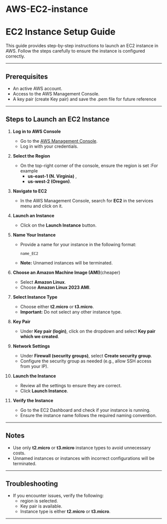 # AWS-EC2-instance
# EC2 Instance Setup Guide

This guide provides step-by-step instructions to launch an EC2 instance in AWS. Follow the steps carefully to ensure the instance is configured correctly.

---

## Prerequisites
- An active AWS account.
- Access to the AWS Management Console.
- A key pair (create Key pair) and save the .pem file for future reference
---

## Steps to Launch an EC2 Instance

1. **Log in to AWS Console**
   - Go to the [AWS Management Console](https://aws.amazon.com/console/).
   - Log in with your credentials.

2. **Select the Region**
   - On the top-right corner of the console, ensure the region is set :For example
     - **us-east-1 (N. Virginia)** ,
     - **us-west-2 (Oregon)**.

3. **Navigate to EC2**
   - In the AWS Management Console, search for **EC2** in the services menu and click on it.

4. **Launch an Instance**
   - Click on the **Launch Instance** button.

5. **Name Your Instance**
   - Provide a name for your instance in the following format:
     ```
     name_EC2
     ```
   - **Note:** Unnamed instances will be terminated.

6. **Choose an Amazon Machine Image (AMI)**(cheaper)
   - Select **Amazon Linux**.
   - Choose **Amazon Linux 2023 AMI**.

7. **Select Instance Type**
   - Choose either **t2.micro** or **t3.micro**.
   - **Important:** Do not select any other instance type.

8. **Key Pair**
   - Under **Key pair (login)**, click on the dropdown and select **Key pair which we created**.

9. **Network Settings**
   - Under **Firewall (security groups)**, select **Create security group**.
   - Configure the security group as needed (e.g., allow SSH access from your IP).

10. **Launch the Instance**
    - Review all the settings to ensure they are correct.
    - Click **Launch Instance**.

11. **Verify the Instance**
    - Go to the EC2 Dashboard and check if your instance is running.
    - Ensure the instance name follows the required naming convention.

---

## Notes
- Use only **t2.micro** or **t3.micro** instance types to avoid unnecessary costs.
- Unnamed instances or instances with incorrect configurations will be terminated.

---

## Troubleshooting
- If you encounter issues, verify the following:
  - region is selected.
  - Key pair is available.
  - Instance type is either **t2.micro** or **t3.micro**.

---



